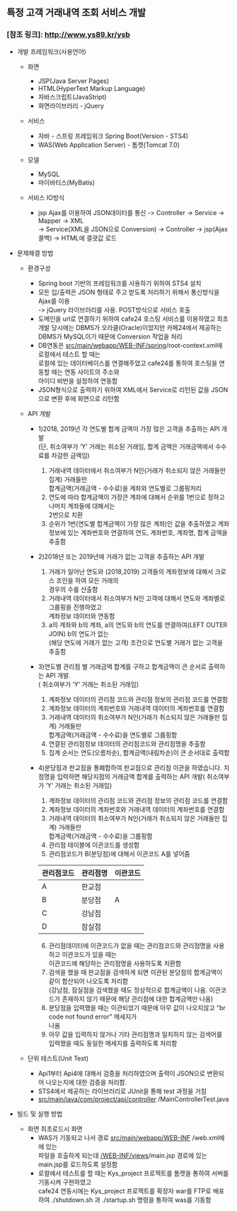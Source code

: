 ## 특정 고객 거래내역 조회 서비스 개발
### [참조 링크]: http://www.ys89.kr/ysb

* 개발 프레임워크(사용언어)
  * 화면
    * JSP(Java Server Pages)
    * HTML(HyperText Markup Language)
    * 자바스크립트(JavaStript)
    * 화면라이브러리 - jQuery
    
  * 서비스
    * 자바 - 스프링 프레임워크 Spring Boot(Version - STS4)
    * WAS(Web Application Server) - 톰캣(Tomcat 7.0)
    
  * 모델
    * MySQL
    * 마이바티스(MyBatis)
    
  * 서비스 IO방식
    * jsp Ajax를 이용하여 JSON데이터를 통신 -> Controller -> Service -> Mapper -> XML<br>
    -> Service(XML을 JSON으로 Conversion) -> Controller -> jsp(Ajax 콜백) -> HTML에 결괏값 로드

* 문제해결 방법
  * 환경구성
    * Spring boot 기반의 프레임워크를 사용하기 위하여 STS4 설치
    * 모든 입/출력은 JSON 형태로 주고 받도록 처리하기 위해서 통신방식을 Ajax를 이용<br>
    -> jQuery 라이브러리를 사용. POST방식으로 서비스 호출
    * 도메인을 url로 연결하기 위하여 cafe24 호스팅 서비스를 이용하였고 최초 개발 당시에는 DBMS가 오라클(Oracle)이었지만 카페24에서 제공하는 DBMS가 MySQL이기 때문에 Conversion 작업을 처리
    * DB연동은 [src/main/webapp/WEB-INF/spring](https://github.com/kys2357/ys89/tree/master/src/main/webapp/WEB-INF/spring)/root-context.xml에 로컬에서 테스트 할 때는<br>
    로컬에 있는 데이터베이스를 연결해주었고 cafe24를 통하여 호스팅을 연동할 때는 연동 사이트의 주소와<br>
    아이디 비번을 설정하여 연동함
    * JSON형식으로 출력하기 위하여 XML에서 Service로 리턴된 값을 JSON으로 변환 후에 화면으로 리턴함
    
  * API 개발
    * 1)2018, 2019년 각 연도별 합계 금액이 가장 많은 고객을 추출하는 API 개발
    <br>(단, 취소여부가 ‘Y’ 거래는 취소된 거래임, 합계 금액은 거래금액에서 수수료를 차감한 금액임)
      1. 거래내역 데이터에서 취소여부가 N인(거래가 취소되지 않은 거래들만 집계) 거래들만<br>
      합계금액(거래금액 - 수수료)을 계좌와 연도별로 그룹핑처리
      2. 연도에 따라 합계금액이 가장큰 계좌에 대해서 순위를 1번으로 정하고 나머지 계좌들에 대해서는<br>2번으로 치환
      3. 순위가 1번(연도별 합계금액이 가장 많은 계좌)인 값을 추출하였고 계좌정보에 있는 계좌번호와 연결하여 연도, 계좌번호, 계좌명, 합계 금액을
      추출함
    * 2)2018년 또는 2019년에 거래가 없는 고객을 추출하는 API 개발
      1. 거래가 일어난 연도와 (2018,2019) 고객들의 계좌정보에 대해서 크로스 조인을 하여 모든 거래의<br>
      경우의 수를 산출함
      2.  거래내역 데이터에서 취소여부가 N인 고객에 대해서 연도와 계좌별로 그룹핑을 진행하였고<br>
      계좌정보 데이터와 연동함
      3.  a의 계좌와 b의 계좌, a의 연도와 b의 연도를 연결하여(LEFT OUTER JOIN) b의 연도가 없는<br>
      (해당 연도에 거래가 없는 고객) 조건으로 연도별 거래가 없는 고객을 추출함
    
    * 3)연도별 관리점 별 거래금액 합계를 구하고 합계금액이 큰 순서로 출력하는 API 개발.<br>( 취소여부가 ‘Y’ 거래는 취소된 거래임)
      1. 계좌정보 데이터의 관리점 코드와 관리점 정보의 관리점 코드를 연결함
      2. 계좌정보 데이터의 계좌번호와 거래내역 데이터의 계좌번호를 연결함
      3. 거래내역 데이터의 취소여부가 N인(거래가 취소되지 않은 거래들만 집계) 거래들만<br>
      합계금액(거래금액 - 수수료)을 연도별로 그룹핑함
      4. 연결된 관리점정보 데이터의 관리점코드와 관리점명을 추출함
      5. 집계 순서는 연도(오름차순), 합계금액(내림차순)이 큰 순서대로 출력함
    
    * 4)분당점과 판교점을 통폐합하여 판교점으로 관리점 이관을 하였습니다. 지점명을 입력하면 해당지점의 거래금액 합계를 출력하는 API 개발( 취소여부가 ‘Y’ 거래는 취소된 거래임)
      1. 계좌정보 데이터의 관리점 코드와 관리점 정보의 관리점 코드를 연결함
      2. 계좌정보 데이터의 계좌번호와 거래내역 데이터의 계좌번호를 연결함
      3. 거래내역 데이터의 취소여부가 N인(거래가 취소되지 않은 거래들만 집계) 거래들만<br>
      합계금액(거래금액 - 수수료)을 그룹핑함
      4. 관리점 테이블에 이관코드를 생성함
      5. 관리점코드가 B(분당점)에 대해서 이관코드 A를 넣어줌<br>

      관리점코드|관리점명|이관코드|
      ---|---|---|
      A|판교점||
      B|분당점|A|
      C|강남점||
      D|잠실점||
      6. 관리점데이터에 이관코드가 없을 때는 관리점코드와 관리점명을 사용하고 이관코드가 있을 때는<br>
      이관코드에 해당하는 관리점명을 사용하도록 치환함
      7. 검색을 했을 때 판교점을 검색하게 되면 이관된 분당점의 합계금액이 같이 합산되어 나오도록 처리함<br>
      (강남점, 잠실점을 검색했을 때도 정상적으로 합계금액이 나옴. 이관코드가 존재하지 않기 때문에 해당 관리점에 대한 합계금액만 나옴)
      8. 분당점을 입력했을 때는 이관되었기 때문에 아무 값이 나오지않고 "br code not found error" 메세지가<br>
      나옴
      9. 아무 값을 입력하지 않거나 기타 관리점명과 일치하지 않는 검색어를 입력했을 때도 동일한 메세지를 출력하도록 처리함
      
  * 단위 테스트(Unit Test)
    * Api1부터 Api4에 대해서 검증을 처리하였으며 출력이 JSON으로 변환되어 나오는지에 대한 검증을 처리함.
    * STS4에서 제공하는 라이브러리로 JUnit을 통해 test 과정을 거침
    * [src/main/java/com/project/api/controller](https://github.com/kys2357/ys89/tree/master/src/main/java/com/project/api/controller)
      /MainControllerTest.java
  
* 빌드 및 실행 방법
  * 화면 최초로드시 화면
    * WAS가 기동되고 나서 경로 [src/main/webapp/WEB-INF](https://github.com/kys2357/ys89/tree/master/src/main/webapp/WEB-INF)
    /web.xml에 <welcome-file-list>에 있는<br>
  </welcome-file> 파일을 호출하게 되는데 [/WEB-INF/views](https://github.com/kys2357/ys89/tree/master/src/main/webapp/WEB-INF/views)/main.jsp 경로에 있는 main.jsp를 로드하도록 설정함
    * 로컬에서 테스트를 할 때는 Kys_project 프로젝트를 톰캣을 통하여 서버를 기동시켜 구현하였고<br>
    cafe24 연동시에는 Kys_project 프로젝트를 확장자 war를 FTP로 배포하여 ./shutdown.sh 과 ./startup.sh 명령을 통하여 was를 기동함
